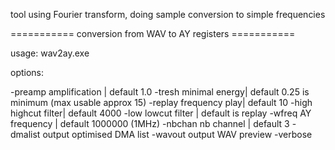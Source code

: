 
tool using Fourier transform, doing sample conversion to simple frequencies

=========== conversion from WAV to AY registers ===========

usage: wav2ay.exe <wavfile> <options>
  
options:

-preamp <value>  amplification | default 1.0
-tresh  <value>  minimal energy| default 0.25 is minimum (max usable approx 15)
-replay <value>  frequency play| default 10
-high   <value>  highcut filter| default 4000
-low    <value>  lowcut filter | default is replay
-wfreq  <value>  AY frequency  | default 1000000 (1MHz)
-nbchan <value>  nb channel    | default 3
-dmalist         output optimised DMA list
-wavout <file>   output WAV preview
-verbose

